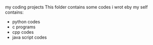 my coding projects
This folder contains some codes i wrot eby my self
contains:
- python codes
- c programs
- cpp codes
- java script codes
